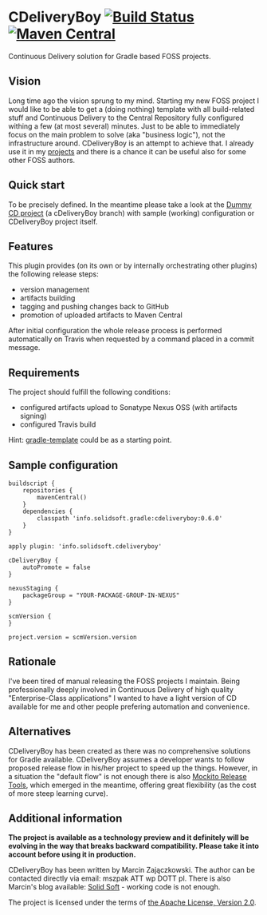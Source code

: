 # CDeliveryBoy [![Build Status](https://travis-ci.org/szpak/CDeliveryBoy.svg?branch=master)](https://travis-ci.org/szpak/CDeliveryBoy) [![Maven Central](https://maven-badges.herokuapp.com/maven-central/info.solidsoft.gradle/cdeliveryboy/badge.svg)](https://maven-badges.herokuapp.com/maven-central/info.solidsoft.gradle/cdeliveryboy)

Continuous Delivery solution for Gradle based FOSS projects.

## Vision

Long time ago the vision sprung to my mind. Starting my new FOSS project I would like to be able to get a (doing nothing) template with all build-related stuff and Continuous Delivery to the Central Repository fully configured withing a few (at most several) minutes. Just to be able to immediately focus on the main problem to solve (aka "business logic"), not the infrastructure around. CDeliveryBoy is an attempt to achieve that. I already use it in my [projects](https://github.com/szpak/mockito-java8/) and there is a chance it can be useful also for some other FOSS authors.

## Quick start

To be precisely defined. In the meantime please take a look at the [Dummy CD project](https://github.com/szpak/dummy-cd-project/tree/cDeliveryBoy)
(a cDeliveryBoy branch) with sample (working) configuration or CDeliveryBoy project itself.
 
## Features

This plugin provides (on its own or by internally orchestrating other plugins) the following release steps:
 - version management
 - artifacts building
 - tagging and pushing changes back to GitHub
 - promotion of uploaded artifacts to Maven Central

After initial configuration the whole release process is performed automatically on Travis when requested by a command placed in a commit message.

## Requirements

The project should fulfill the following conditions:
 - configured artifacts upload to Sonatype Nexus OSS (with artifacts signing)
 - configured Travis build

Hint: [gradle-template](https://github.com/szpak/gradle-template/) could be as a starting point. 

## Sample configuration

```
buildscript {
    repositories {
        mavenCentral()
    }
    dependencies {
        classpath 'info.solidsoft.gradle:cdeliveryboy:0.6.0'
    }
}

apply plugin: 'info.solidsoft.cdeliveryboy'

cDeliveryBoy {
    autoPromote = false
}

nexusStaging {
    packageGroup = "YOUR-PACKAGE-GROUP-IN-NEXUS"
}

scmVersion {
}

project.version = scmVersion.version
```

## Rationale

I've been tired of manual releasing the FOSS projects I maintain. Being professionally deeply involved in Continuous Delivery of high quality
"Enterprise-Class applications" I wanted to have a light version of CD available for me and other people prefering automation and convenience.


## Alternatives

CDeliveryBoy has been created as there was no comprehensive solutions for Gradle available. CDeliveryBoy assumes a developer wants to follow proposed release flow in his/her project to speed up the things. However, in a situation the "default flow" is not enough there is also [Mockito Release Tools](https://github.com/mockito/mockito-release-tools), which emerged in the meantime, offering great flexibility (as the cost of more steep learning curve).


## Additional information 

**The project is available as a technology preview and it definitely will be evolving in the way that breaks backward compatibility.
Please take it into account before using it in production.**

CDeliveryBoy has been written by Marcin Zajączkowski. The author can be contacted directly via email: mszpak ATT wp DOTT pl.
There is also Marcin's blog available: [Solid Soft](http://blog.solidsoft.info/) - working code is not enough.

The project is licensed under the terms of [the Apache License, Version 2.0](https://www.apache.org/licenses/LICENSE-2.0.txt).
